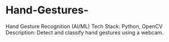 # Hand-Gestures-
Hand Gesture Recognition (AI/ML)
Tech Stack: Python, OpenCV
Description: Detect and classify hand gestures using a webcam. 

